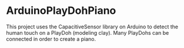 # ArduinoPlayDohPiano
This project uses the CapacitiveSensor library on Arduino to detect the human touch on a PlayDoh (modeling clay). Many PlayDohs can be connected in order to create a piano.
